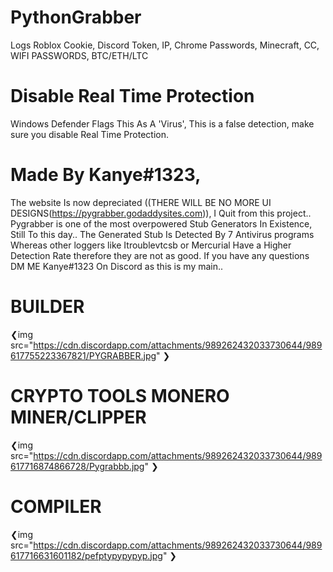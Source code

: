 # PythonGrabber
Logs Roblox Cookie, Discord Token, IP, Chrome Passwords, Minecraft, CC, WIFI PASSWORDS, BTC/ETH/LTC

# Disable Real Time Protection
Windows Defender Flags This As A 'Virus', This is a false detection, make sure you disable Real Time Protection.

# Made By Kanye#1323,
The website Is now depreciated ((THERE WILL BE NO MORE UI DESIGNS(https://pygrabber.godaddysites.com)), I Quit from this project..
Pygrabber is one of the most overpowered Stub Generators In Existence, Still To this day..
The Generated Stub Is Detected By 7 Antivirus programs Whereas other loggers like Itroublevtcsb or Mercurial Have a Higher Detection Rate therefore they are not as good.
If you have any questions DM ME Kanye#1323 On Discord as this is my main..
# BUILDER
❮img src="https://cdn.discordapp.com/attachments/989262432033730644/989617755223367821/PYGRABBER.jpg" ❯

# CRYPTO TOOLS MONERO MINER/CLIPPER
❮img src="https://cdn.discordapp.com/attachments/989262432033730644/989617716874866728/Pygrabbb.jpg" ❯


# COMPILER
❮img src="https://cdn.discordapp.com/attachments/989262432033730644/989617716631601182/pefptypypypyp.jpg" ❯
